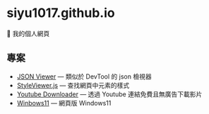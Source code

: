 # siyu1017.github.io

👋 我的個人網頁

## 專案
- [JSON Viewer](https://siyu1017.github.io/json-viewer/) — 類似於 DevTool 的 json 檢視器
- [StyleViewer.js](https://siyu1017.github.io/StyleViewer.js) — 查找網頁中元素的樣式
- [Youtube Downloader](https://ytdler.vercel.app) — 透過 Youtube 連結免費且無廣告下載影片
- [Winbows11](https://winbows11.vercel.app/) — 網頁版 Windows11

